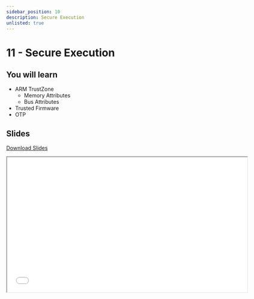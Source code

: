 ```yaml
---
sidebar_position: 10
description: Secure Execution
unlisted: true
---
```


# 11 - Secure Execution

## You will learn

- ARM TrustZone
  - Memory Attributes
  - Bus Attributes
- Trusted Firmware
- OTP

## Slides

[Download Slides](/slides/fils_en/10/ma-10.pdf)

<iframe src="/slides/fils_en/10" width="640" height="360"></iframe>
